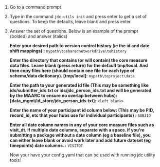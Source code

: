 1. Go to a command prompt
2. Type in the command `jdc-utils init` and press enter to get a set of questions. To keep the defaults, leave blank and press enter.
3. Answer the set of questions. Below is an example of the prompt (bolded) and answer (italics)

    **Enter your desired path to version control history (ie the id and date shift mappings)
    :** `mypath\tosharednetworkdrive\tohistory`

    **Enter the directory that contains (or will contain) the core measure data files.
    Leave blank (press return) for the default tmp/local. And then copy files here
    (should contain one file for each type of schema/data dictionary).
    [tmp/local]:** `mypath\toproject\data`

    **Enter the path to your generated id file (This may be something like ids/submitter_ids.txt or ids/jdc_person_ids.txt
    and will be generated by the MAARC to ensure no overlap between hubs):
    [data_mgmt/id_store/jdc_person_ids.txt]:** `<left blank>`

    **Enter the name of your participant id column below: (This may be PID, record_id, etc
    that your hubs use for individual participants)
    :** `SUBJID`

    **Enter all date column names in any of your core measure files such as visit_dt.
    If multiple date columns, separate with a space. If you're submitting
    a package without a date column (eg a baseline file), you can either leave blank
    or avoid work later and add future dateset (eg timepoints) date columns.
    :** `VISITDT`

    Now your have your config.yaml that can be used with running jdc utility tools!